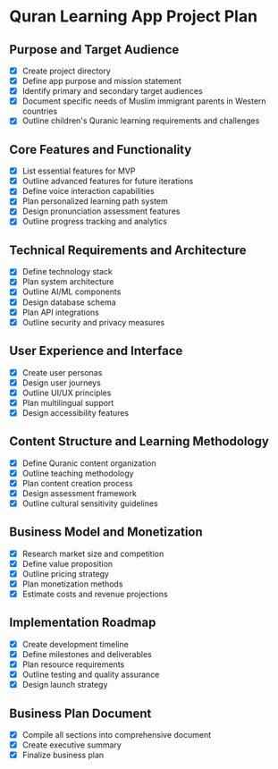 # Quran Learning App Project Plan

## Purpose and Target Audience
- [x] Create project directory
- [x] Define app purpose and mission statement
- [x] Identify primary and secondary target audiences
- [x] Document specific needs of Muslim immigrant parents in Western countries
- [x] Outline children's Quranic learning requirements and challenges

## Core Features and Functionality
- [x] List essential features for MVP
- [x] Outline advanced features for future iterations
- [x] Define voice interaction capabilities
- [x] Plan personalized learning path system
- [x] Design pronunciation assessment features
- [x] Outline progress tracking and analytics

## Technical Requirements and Architecture
- [x] Define technology stack
- [x] Plan system architecture
- [x] Outline AI/ML components
- [x] Design database schema
- [x] Plan API integrations
- [x] Outline security and privacy measures

## User Experience and Interface
- [x] Create user personas
- [x] Design user journeys
- [x] Outline UI/UX principles
- [x] Plan multilingual support
- [x] Design accessibility features

## Content Structure and Learning Methodology
- [x] Define Quranic content organization
- [x] Outline teaching methodology
- [x] Plan content creation process
- [x] Design assessment framework
- [x] Outline cultural sensitivity guidelines

## Business Model and Monetization
- [x] Research market size and competition
- [x] Define value proposition
- [x] Outline pricing strategy
- [x] Plan monetization methods
- [x] Estimate costs and revenue projections

## Implementation Roadmap
- [x] Create development timeline
- [x] Define milestones and deliverables
- [x] Plan resource requirements
- [x] Outline testing and quality assurance
- [x] Design launch strategy

## Business Plan Document
- [x] Compile all sections into comprehensive document
- [x] Create executive summary
- [x] Finalize business plan
